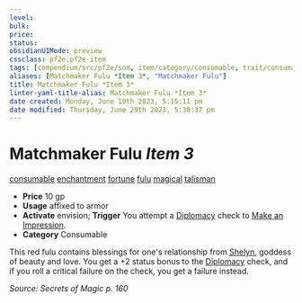 ```yaml
---
level:
bulk:
price:
status:
obsidianUIMode: preview
cssclass: pf2e,pf2e-item
tags: [compendium/src/pf2e/som, item/category/consumable, trait/consumable, trait/enchantment, trait/fortune, trait/fulu, trait/magical, trait/talisman]
aliases: [Matchmaker Fulu *Item 3*, "Matchmaker Fulu"]
title: Matchmaker Fulu *Item 3*
linter-yaml-title-alias: Matchmaker Fulu *Item 3*
date created: Monday, June 19th 2023, 5:15:11 pm
date modified: Thursday, June 29th 2023, 5:30:37 pm
---
```


# Matchmaker Fulu *Item 3*

[consumable](rules/traits/consumable.md) [enchantment](rules/traits/enchantment.md) [fortune](rules/traits/fortune.md) [fulu](rules/traits/fulu-som.md) [magical](rules/traits/magical.md) [talisman](rules/traits/talisman.md)  

- **Price** 10 gp
- **Usage** affixed to armor
- **Activate** envision; **Trigger** You attempt a [Diplomacy](compendium/skills.md#Diplomacy) check to [Make an Impression](rules/actions/make-an-impression.md).
- **Category** Consumable

This red fulu contains blessings for one's relationship from [Shelyn](compendium/setting/deities/shelyn.md), goddess of beauty and love. You get a +2 status bonus to the [Diplomacy](compendium/skills.md#Diplomacy) check, and if you roll a critical failure on the check, you get a failure instead.

*Source: Secrets of Magic p. 160*
